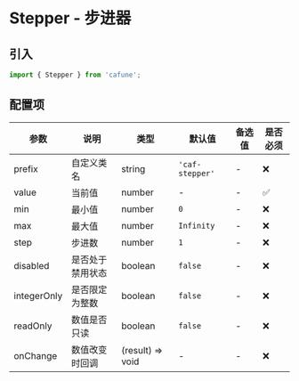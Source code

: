 # Stepper - 步进器

## 引入
```jsx
import { Stepper } from 'cafune';
```

## 配置项
| 参数 | 说明 | 类型 | 默认值 |备选值 | 是否必须 |
| --- | --- | --- | --- | --- | --- |
| prefix | 自定义类名 | string | `'caf-stepper'` | - | ❌ |
| value | 当前值 | number | - | - | ✅  |
| min | 最小值 | number | `0` | - | ❌ |
| max | 最大值 | number | `Infinity` | - | ❌ |
| step | 步进数 | number | `1` | - | ❌ |
| disabled | 是否处于禁用状态 | boolean | `false` | - | ❌ |
| integerOnly | 是否限定为整数 | boolean | `false` | - | ❌ |
| readOnly | 数值是否只读 | boolean | `false` | - | ❌ |
| onChange | 数值改变时回调 | (result) => void | - | - | ❌ |
